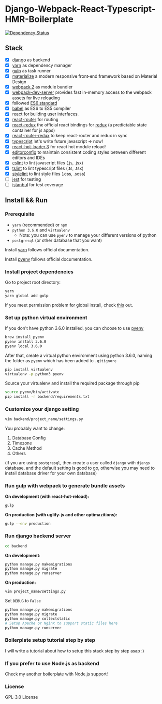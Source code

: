 # Django-Webpack-React-Typescript-HMR-Boilerplate
[![Dependency Status](https://gemnasium.com/badges/859f8694be0794a67d3a461d8d714091.svg)](https://gemnasium.com/github.com/Armour/Django-Webpack-React-Typescript-HMR-Boilerplate)

## Stack

- [x] [django](https://www.djangoproject.com/) as backend
- [x] [yarn](https://github.com/yarnpkg/yarn) as dependency manager
- [x] [gulp](https://github.com/gulpjs/gulp) as task runner
- [x] [materialize](http://materializecss.com/) a modern responsive front-end framework based on Material Design
- [x] [webpack 2](https://github.com/webpack/webpack) as module bundler
- [x] [webpack-dev-server](https://github.com/webpack/webpack-dev-server) provides fast in-memory access to the webpack assets for live reloading
- [x] followed [ES6 standard](https://github.com/lukehoban/es6features)
- [x] [babel](https://babeljs.io/) as ES6 to ES5 compiler
- [x] [react](https://facebook.github.io/react/) for building user interfaces.
- [x] [react-router](https://github.com/ReactTraining/react-router) for routing
- [x] [react-redux](https://github.com/reactjs/react-redux) the official react bindings for [redux](https://github.com/reactjs/redux) (a predictable state container for js apps)
- [x] [react-router-redux](https://github.com/reactjs/react-router-redux) to keep react-router and redux in sync 
- [x] [typescript](https://github.com/Microsoft/TypeScript) let's write future javascript => now!
- [x] [react-hot-loader 3](https://github.com/gaearon/react-hot-loader) for react hot module reload! 
- [x] [editorconfig](http://editorconfig.org/) to maintain consistent coding styles between different editors and IDEs
- [x] [eslint](http://eslint.org/) to lint javascript files (.js, .jsx)
- [x] [tslint](https://palantir.github.io/tslint/) to lint typescript files (.ts, .tsx)
- [x] [stylelint](https://stylelint.io/) to lint style files (.css, .scss)
- [ ] [jest](https://facebook.github.io/jest/) for testing
- [ ] [istanbul](https://github.com/gotwarlost/istanbul) for test coverage

## Install && Run

### Prerequisite

* `yarn` (recommended) or `npm`
* `python 3.6.0` and `virtualenv` 
    * Note: you can use `pyenv` to manage your different versions of python
* `postgresql` (or other database that you want)

Install [yarn](https://yarnpkg.com/en/docs/install#linux-tab) follows official documentation.

Install [pyenv](https://github.com/yyuu/pyenv) follows official documentation.


### Install project dependencies

Go to project root directory:

~~~bash
yarn
yarn global add gulp
~~~

If you meet permission problem for global install, check [this](https://github.com/yarnpkg/yarn/issues/1060#issuecomment-268160528) out.


### Set up python virtual environment

If you don't have python 3.6.0 installed, you can choose to use [pyenv](https://github.com/yyuu/pyenv)

```bash
brew install pyenv
pyenv install 3.6.0
pyenv local 3.6.0
```

After that, create a virtual python environment using python 3.6.0, naming the folder as `pyenv` which has been added to `.gitignore`

```bash
pip install virtualenv
virtualenv -p python3 pyenv
```

Source your virtualenv and install the required package through pip

```bash
source pyenv/bin/activate
pip install -r backend/requirements.txt
```


### Customize your django setting

```bash
vim backend/project_name/settings.py
```

You probably want to change:

1. Database Config
2. Timezone
3. Cache Method
4. Others

(if you are using `postgresql`, then create a user called `django` with `django` database, and the default setting is good to go, otherwise you may need to install database driver for your own database)


### Run gulp with webpack to generate bundle assets

**On development (with react-hot-reload):**

```bash
gulp
```

**On production (with uglify-js and other optimazitions):**

```bash
gulp --env production
```


### Run django backend server

```bash
cd backend
```

**On development:**

```bash
python manage.py makemigrations
python manage.py migrate
python manage.py runserver
```

**On production:**

```bash
vim project_name/settings.py
```

Set `DEBUG` to `False`

```bash
python manage.py makemigrations
python manage.py migrate
python manage.py collectstatic
# Setup Apache or Nginx to support static files here
python manage.py runserver
```

### Boilerplate setup tutorial step by step

I will write a tutorial about how to setup this stack step by step asap :)

### If you prefer to use Node.js as backend

Check my [another boilerplate](https://github.com/Armour/Express-Webpack-React-Typescript-HMR-Boilerplate) with Node.js support!

### License

GPL-3.0 License
